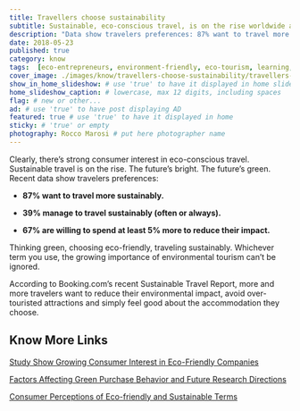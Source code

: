 ```yaml
---
title: Travellers choose sustainability
subtitle: Sustainable, eco-conscious travel, is on the rise worldwide according to recent statistics.
description: "Data show travelers preferences: 87% want to travel more sustainably. 39% manage to travel sustainably. 67% can spend at least 5% more to reduce their impact."
date: 2018-05-23
published: true
category: know
tags:  [eco-entrepreneurs, environment-friendly, eco-tourism, learning, social-responsibility, travel]
cover_image: ./images/know/travellers-choose-sustainability/travellers-choose-sustainability.jpg
show_in_home_slideshow: # use 'true' to have it displayed in home slideshow
home_slideshow_caption: # lowercase, max 12 digits, including spaces
flag: # new or other...
ad: # use 'true' to have post displaying AD
featured: true # use 'true' to have it displayed in home
sticky: # 'true' or empty
photography: Rocco Marosi # put here photographer name
---
```


Clearly, there’s strong consumer interest in eco-conscious travel. Sustainable travel is on the rise. The future’s bright. The future’s green. Recent data show travelers preferences:

- **87% want to travel more sustainably.**

- **39% manage to travel sustainably (often or always).**

- **67% are willing to spend at least 5% more to reduce their impact.**

Thinking green, choosing eco-friendly, traveling sustainably. Whichever term you use, the growing importance of environmental tourism can’t be ignored.

According to Booking.com’s recent Sustainable Travel Report, more and more travelers want to reduce their environmental impact, avoid over-touristed attractions and simply feel good about the accommodation they choose.


## Know More Links

[Study Show Growing Consumer Interest in Eco-Friendly Companies](https://www.webmarketingpros.com/blog/study-show-growing-consumer-interest-in-eco-friendly-companies/)

[Factors Affecting Green Purchase Behavior and Future Research Directions](https://www.sciencedirect.com/science/article/pii/S2306774815000034)

[Consumer Perceptions of Eco-friendly and Sustainable Terms](https://www.researchgate.net/publication/282923711_Consumer_Perceptions_of_Eco-friendly_and_Sustainable_Terms)
